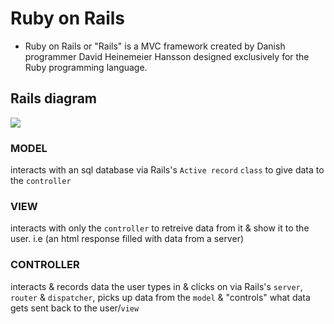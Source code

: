 # Ruby on Rails
- Ruby on Rails or "Rails" is a MVC framework created by Danish programmer David Heinemeier Hansson designed exclusively for the Ruby programming language. 

## Rails diagram
<img src="https://assets.aaonline.io/fullstack/rails/assets/rails_diagram.png"></img>

### MODEL
interacts with an sql database via Rails's ```Active record``` ```class``` to give data to the ```controller```

### VIEW
interacts with only the ```controller``` to retreive data from it & show it to the user. i.e (an html response filled with data from a server)

### CONTROLLER
interacts & records data the user types in & clicks on via Rails's ```server```, ```router``` & ```dispatcher```, picks 
up data from the ```model``` & "controls" what data gets sent back to the user/```view```


